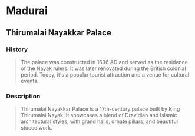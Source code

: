 # Madurai 
 ## Thirumalai Nayakkar Palace 
  
 ### History 
 > The palace was constructed in 1636 AD and served as the residence of the Nayak rulers. It was later renovated during the British colonial period. Today, it's a popular tourist attraction and a venue for cultural events. 
  
 ### Description 
 > Thirumalai Nayakkar Palace is a 17th-century palace built by King Thirumalai Nayak. It showcases a blend of Dravidian and Islamic architectural styles, with grand halls, ornate pillars, and beautiful stucco work.